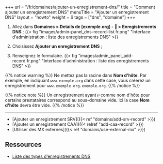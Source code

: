 +++
url = "/fr/domaines/ajouter-un-enregistrement-dns/"
title = "Comment ajouter un enregistrement DNS"
menuTitle = "Ajouter un enregistrement DNS"
layout = "howto"
weight = 6
tags = ["dns", "domaine"]
+++

1.   Allez dans **Domaines > Details de [exemple.org] - 🔎 > Enregistrements DNS** ;
    {{< fig "images/admin-panel_dns-record-list.fr.png" "Interface d'administration : liste des enregistrements DNS" >}}

2.  Choisissez **Ajouter un enregistrement DNS** ;

3.  Renseignez le formulaire.
    {{< fig "images/admin_panel_add-record.fr.png" "Interface d'administration : liste des enregistrements DNS" >}}

{{% notice warning %}}
Ne mettez pas la racine dans **Nom d'hôte**. Par exemple, en indiquant `www.exemple.org` dans cette case, vous créerez un enregistrement pour `www.exemple.org.exemple.org`.
{{% /notice %}}

{{% notice note %}}
Un enregistrement ayant `@` comme nom d'hôte pour certains prestataires correspond au sous-domaine vide. Ici la case **Nom d'hôte** devra être vide.
{{% /notice %}}

---

- [Ajouter un enregistrement SRV]({{< ref "domains/add-srv-record" >}})
- [Ajouter un enregistrement CAA]({{< relref "add-caa-record" >}})
- [Utiliser des MX externes]({{< ref "domains/use-external-mx" >}})

## Ressources

- [Liste des types d'enregistrements DNS](https://fr.wikipedia.org/wiki/Liste_des_enregistrements_DNS)
